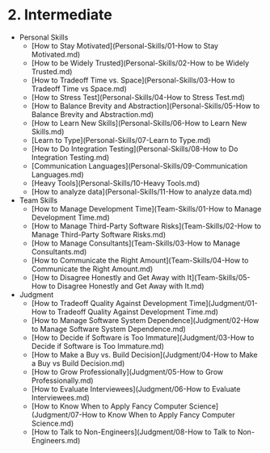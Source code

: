 # 2. Intermediate
[//]: # (Version:1.0.0)
- Personal Skills
	- [How to Stay Motivated](Personal-Skills/01-How to Stay Motivated.md)
	- [How to be Widely Trusted](Personal-Skills/02-How to be Widely Trusted.md)
	- [How to Tradeoff Time vs. Space](Personal-Skills/03-How to Tradeoff Time vs Space.md)
	- [How to Stress Test](Personal-Skills/04-How to Stress Test.md)
	- [How to Balance Brevity and Abstraction](Personal-Skills/05-How to Balance Brevity and Abstraction.md)
	- [How to Learn New Skills](Personal-Skills/06-How to Learn New Skills.md)
	- [Learn to Type](Personal-Skills/07-Learn to Type.md)
	- [How to Do Integration Testing](Personal-Skills/08-How to Do Integration Testing.md)
	- [Communication Languages](Personal-Skills/09-Communication Languages.md)
	- [Heavy Tools](Personal-Skills/10-Heavy Tools.md)
	- [How to analyze data](Personal-Skills/11-How to analyze data.md)
- Team Skills
	- [How to Manage Development Time](Team-Skills/01-How to Manage Development Time.md)
	- [How to Manage Third-Party Software Risks](Team-Skills/02-How to Manage Third-Party Software Risks.md)
	- [How to Manage Consultants](Team-Skills/03-How to Manage Consultants.md)
	- [How to Communicate the Right Amount](Team-Skills/04-How to Communicate the Right Amount.md)
	- [How to Disagree Honestly and Get Away with It](Team-Skills/05-How to Disagree Honestly and Get Away with It.md)
- Judgment
	- [How to Tradeoff Quality Against Development Time](Judgment/01-How to Tradeoff Quality Against Development Time.md)
	- [How to Manage Software System Dependence](Judgment/02-How to Manage Software System Dependence.md)
	- [How to Decide if Software is Too Immature](Judgment/03-How to Decide if Software is Too Immature.md)
	- [How to Make a Buy vs. Build Decision](Judgment/04-How to Make a Buy vs Build Decision.md)
	- [How to Grow Professionally](Judgment/05-How to Grow Professionally.md)
	- [How to Evaluate Interviewees](Judgment/06-How to Evaluate Interviewees.md)
	- [How to Know When to Apply Fancy Computer Science](Judgment/07-How to Know When to Apply Fancy Computer Science.md)
	- [How to Talk to Non-Engineers](Judgment/08-How to Talk to Non-Engineers.md)